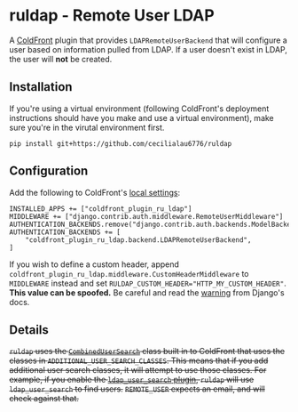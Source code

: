 # ruldap - Remote User LDAP

A [ColdFront](https://coldfront.readthedocs.io/en/latest/) plugin that provides `LDAPRemoteUserBackend` that will configure a user based on information pulled from LDAP. If a user doesn't exist in LDAP, the user will **not** be created. 

## Installation
If you're using a virtual environment (following ColdFront's deployment instructions should have you make and use a virtual environment), make sure you're in the virutal environment first.

`pip install git+https://github.com/cecilialau6776/ruldap`

## Configuration
Add the following to ColdFront's [local settings](https://coldfront.readthedocs.io/en/latest/config/#configuration-files):

```
INSTALLED_APPS += ["coldfront_plugin_ru_ldap"]
MIDDLEWARE += ["django.contrib.auth.middleware.RemoteUserMiddleware"]
AUTHENTICATION_BACKENDS.remove("django.contrib.auth.backends.ModelBackend")
AUTHENTICATION_BACKENDS += [
    "coldfront_plugin_ru_ldap.backend.LDAPRemoteUserBackend",
]
```
If you wish to define a custom header, append `coldfront_plugin_ru_ldap.middleware.CustomHeaderMiddleware` to `MIDDLEWARE` instead and set `RULDAP_CUSTOM_HEADER="HTTP_MY_CUSTOM_HEADER"`. **This value can be spoofed.** Be careful and read the [warning](https://docs.djangoproject.com/en/4.2/howto/auth-remote-user/#configuration) from Django's docs. 

## Details
~~`ruldap` uses the [`CombinedUserSearch`](https://github.com/ubccr/coldfront/blob/v1.1.4/coldfront/core/user/utils.py#L74) class built in to ColdFront that uses the classes in `ADDITIONAL_USER_SEARCH_CLASSES`. This means that if you add additional user search classes, it will attempt to use those classes. For example, if you enable the [`ldap_user_search` plugin](https://github.com/ubccr/coldfront/tree/v1.1.4/coldfront/plugins/ldap_user_search), `ruldap` will use `ldap_user_search` to find users.~~
~~`REMOTE_USER` expects an email, and will check against that.~~
